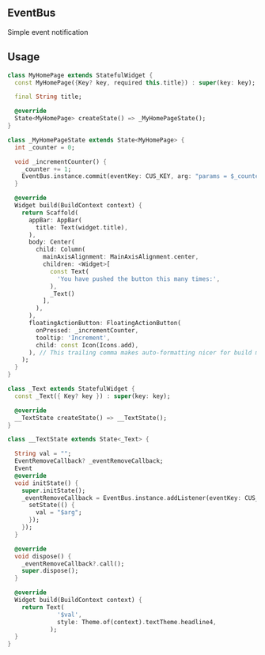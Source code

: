 <!-- 
This README describes the package. If you publish this package to pub.dev,
this README's contents appear on the landing page for your package.

For information about how to write a good package README, see the guide for
[writing package pages](https://dart.dev/guides/libraries/writing-package-pages). 

For general information about developing packages, see the Dart guide for
[creating packages](https://dart.dev/guides/libraries/create-library-packages)
and the Flutter guide for
[developing packages and plugins](https://flutter.dev/developing-packages). 
-->
## EventBus

Simple event notification

## Usage

```dart
class MyHomePage extends StatefulWidget {
  const MyHomePage({Key? key, required this.title}) : super(key: key);

  final String title;

  @override
  State<MyHomePage> createState() => _MyHomePageState();
}

class _MyHomePageState extends State<MyHomePage> {
  int _counter = 0;

  void _incrementCounter() {
    _counter += 1;
    EventBus.instance.commit(eventKey: CUS_KEY, arg: "params = $_counter");
  }

  @override
  Widget build(BuildContext context) {
    return Scaffold(
      appBar: AppBar(
        title: Text(widget.title),
      ),
      body: Center(
        child: Column(
          mainAxisAlignment: MainAxisAlignment.center,
          children: <Widget>[
            const Text(
              'You have pushed the button this many times:',
            ),
            _Text()
          ],
        ),
      ),
      floatingActionButton: FloatingActionButton(
        onPressed: _incrementCounter,
        tooltip: 'Increment',
        child: const Icon(Icons.add),
      ), // This trailing comma makes auto-formatting nicer for build methods.
    );
  }
}

class _Text extends StatefulWidget {
  const _Text({ Key? key }) : super(key: key);

  @override
  __TextState createState() => __TextState();
}

class __TextState extends State<_Text> {

  String val = "";
  EventRemoveCallback? _eventRemoveCallback;
  Event
  @override
  void initState() {
    super.initState();
    _eventRemoveCallback = EventBus.instance.addListener(eventKey: CUS_KEY, callback: (arg) {
      setState(() {
        val = "$arg";
      });
    });
  }

  @override
  void dispose() {
    _eventRemoveCallback?.call();
    super.dispose();
  }

  @override
  Widget build(BuildContext context) {
    return Text(
              '$val',
              style: Theme.of(context).textTheme.headline4,
            );
  }
}

```
